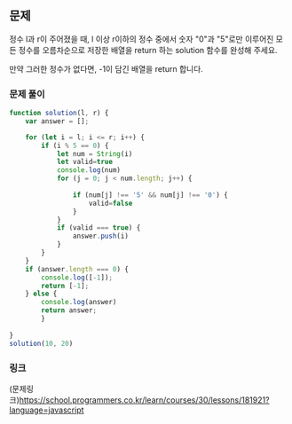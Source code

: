 ## 문제 
정수 l과 r이 주어졌을 때, l 이상 r이하의 정수 중에서 숫자 "0"과 "5"로만 이루어진 모든 정수를 오름차순으로 저장한 배열을 return 하는 solution 함수를 완성해 주세요.

만약 그러한 정수가 없다면, -1이 담긴 배열을 return 합니다.

### 문제 풀이

```javascript
function solution(l, r) {
    var answer = [];

    for (let i = l; i <= r; i++) {
        if (i % 5 == 0) {
            let num = String(i)
            let valid=true
            console.log(num)
            for (j = 0; j < num.length; j++) {
              
                if (num[j] !== '5' && num[j] !== '0') {
                    valid=false
                }
            }
            if (valid === true) {
                answer.push(i)
            }
        }
    }
    if (answer.length === 0) {
        console.log([-1]);
        return [-1];
    } else {
        console.log(answer)
        return answer;
        }
  
}
solution(10, 20)

```

### 링크
(문제링크)https://school.programmers.co.kr/learn/courses/30/lessons/181921?language=javascript